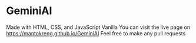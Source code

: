 # GeminiAI

Made with HTML, CSS, and JavaScript Vanilla
You can visit the live page on https://mantokreng.github.io/GeminiAI
Feel free to make any pull requests

